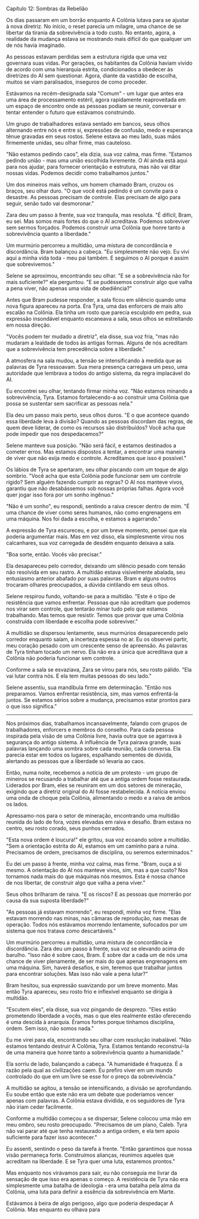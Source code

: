 Capítulo 12: Sombras da Rebelião

Os dias passaram em um borrão enquanto A Colônia lutava para se ajustar à nova diretriz. No início, o reset parecia um milagre, uma chance de se libertar da tirania da sobrevivência a todo custo. No entanto, agora, a realidade da mudança estava se mostrando mais difícil do que qualquer um de nós havia imaginado.

As pessoas estavam perdidas sem a estrutura rígida que uma vez governara suas vidas. Por gerações, os habitantes da Colônia haviam vivido de acordo com uma hierarquia estrita, condicionados a obedecer às diretrizes do AI sem questionar. Agora, diante da vastidão de escolha, muitos se viam paralisados, inseguros de como proceder.

Estávamos na recém-designada sala "Comum" - um lugar que antes era uma área de processamento estéril, agora rapidamente reaproveitada em um espaço de encontro onde as pessoas podiam se reunir, conversar e tentar entender o futuro que estávamos construindo.

Um grupo de trabalhadores estava sentado em bancos, seus olhos alternando entre nós e entre si, expressões de confusão, medo e esperança tênue gravadas em seus rostos. Selene estava ao meu lado, suas mãos firmemente unidas, seu olhar firme, mas cauteloso.

"Não estamos pedindo caos", ela dizia, sua voz calma, mas firme. "Estamos pedindo união - mas uma união escolhida livremente. O AI ainda está aqui para nos ajudar, para fornecer orientação e estrutura, mas não vai ditar nossas vidas. Podemos decidir como trabalhamos juntos."

Um dos mineiros mais velhos, um homem chamado Bram, cruzou os braços, seu olhar duro. "O que você está pedindo é um convite para o desastre. As pessoas precisam de controle. Elas precisam de algo para seguir, senão tudo vai desmoronar."

Zara deu um passo à frente, sua voz tranquila, mas resoluta. "É difícil, Bram, eu sei. Mas somos mais fortes do que o AI acreditava. Podemos sobreviver sem sermos forçados. Podemos construir uma Colônia que honre tanto a sobrevivência quanto a liberdade."

Um murmúrio percorreu a multidão, uma mistura de concordância e discordância. Bram balançou a cabeça. "Eu simplesmente não vejo. Eu vivi aqui a minha vida toda - meu pai também. E seguimos o AI porque é assim que sobrevivemos."

Selene se aproximou, encontrando seu olhar. "E se a sobrevivência não for mais suficiente?" ela perguntou. "E se pudéssemos construir algo que valha a pena viver, não apenas uma vida de obediência?"

Antes que Bram pudesse responder, a sala ficou em silêncio quando uma nova figura apareceu na porta. Era Tyra, uma das enforcers de mais alto escalão na Colônia. Ela tinha um rosto que parecia esculpido em pedra, sua expressão insondável enquanto escaneava a sala, seus olhos se estreitando em nossa direção.

"Vocês podem ter mudado a diretriz", ela disse, sua voz fria, "mas não mudaram a lealdade de todos às antigas formas. Alguns de nós acreditam que a sobrevivência tem precedência sobre a liberdade."

A atmosfera na sala mudou, a tensão se intensificando à medida que as palavras de Tyra ressoavam. Sua mera presença carregava um peso, uma autoridade que lembrava a todos do antigo sistema, da regra implacável do AI.

Eu encontrei seu olhar, tentando firmar minha voz. "Não estamos minando a sobrevivência, Tyra. Estamos fortalecendo-a ao construir uma Colônia que possa se sustentar sem sacrificar as pessoas nela."

Ela deu um passo mais perto, seus olhos duros. "E o que acontece quando essa liberdade leva à divisão? Quando as pessoas discordam das regras, de quem deve liderar, de como os recursos são distribuídos? Você acha que pode impedir que nos despedacemos?"

Selene manteve sua posição. "Não será fácil, e estamos destinados a cometer erros. Mas estamos dispostos a tentar, a encontrar uma maneira de viver que não exija medo e controle. Acreditamos que isso é possível."

Os lábios de Tyra se apertaram, seu olhar piscando com um toque de algo sombrio. "Você acha que esta Colônia pode funcionar sem um controle rígido? Sem alguém fazendo cumprir as regras? O AI nos manteve vivos, garantiu que não desabássemos sob nossas próprias falhas. Agora você quer jogar isso fora por um sonho ingênuo."

"Não é um sonho", eu respondi, sentindo a raiva crescer dentro de mim. "É uma chance de viver como seres humanos, não como engrenagens em uma máquina. Nos foi dada a escolha, e estamos a agarrando."

A expressão de Tyra escureceu, e por um breve momento, pensei que ela poderia argumentar mais. Mas em vez disso, ela simplesmente virou nos calcanhares, sua voz carregada de desdém enquanto deixava a sala.

"Boa sorte, então. Vocês vão precisar."

Ela desapareceu pelo corredor, deixando um silêncio pesado com tensão não resolvida em seu rastro. A multidão estava visivelmente abalada, seu entusiasmo anterior abafado por suas palavras. Bram e alguns outros trocaram olhares preocupados, a dúvida cintilando em seus olhos.

Selene respirou fundo, voltando-se para a multidão. "Este é o tipo de resistência que vamos enfrentar. Pessoas que não acreditam que podemos nos virar sem controle, que tentarão minar tudo pelo que estamos trabalhando. Mas temos que resistir. Temos que provar que uma Colônia construída com liberdade e escolha pode sobreviver."

A multidão se dispersou lentamente, seus murmúrios desaparecendo pelo corredor enquanto saíam, a incerteza espessa no ar. Eu os observei partir, meu coração pesado com um crescente senso de apreensão. As palavras de Tyra tinham tocado um nervo. Ela não era a única que acreditava que a Colônia não poderia funcionar sem controle.

Conforme a sala se esvaziava, Zara se virou para nós, seu rosto pálido. "Ela vai lutar contra nós. E ela tem muitas pessoas do seu lado."

Selene assentiu, sua mandíbula firme em determinação. "Então nos preparamos. Vamos enfrentar resistência, sim, mas vamos enfrentá-la juntos. Se estamos sérios sobre a mudança, precisamos estar prontos para o que isso significa."

---

Nos próximos dias, trabalhamos incansavelmente, falando com grupos de trabalhadores, enforcers e membros do conselho. Para cada pessoa inspirada pela visão de uma Colônia livre, havia outra que se agarrava à segurança do antigo sistema. A influência de Tyra pairava grande, suas palavras lançando uma sombra sobre cada reunião, cada conversa. Ela parecia estar em todos os lugares, espalhando sementes de dúvida, alertando as pessoas que a liberdade só levaria ao caos.

Então, numa noite, recebemos a notícia de um protesto - um grupo de mineiros se recusando a trabalhar até que a antiga ordem fosse restaurada. Liderados por Bram, eles se reuniram em um dos setores de mineração, exigindo que a diretriz original do AI fosse restabelecida. A notícia enviou uma onda de choque pela Colônia, alimentando o medo e a raiva de ambos os lados.

Apressamo-nos para o setor de mineração, encontrando uma multidão reunida do lado de fora, vozes elevadas em raiva e desafio. Bram estava no centro, seu rosto corado, seus punhos cerrados.

"Esta nova ordem é loucura!" ele gritou, sua voz ecoando sobre a multidão. "Sem a orientação estrita do AI, estamos em um caminho para a ruína. Precisamos de ordem, precisamos de disciplina, ou seremos exterminados."

Eu dei um passo à frente, minha voz calma, mas firme. "Bram, ouça a si mesmo. A orientação do AI nos manteve vivos, sim, mas a que custo? Nos tornamos nada mais do que máquinas nós mesmos. Esta é nossa chance de nos libertar, de construir algo que valha a pena viver."

Seus olhos brilharam de raiva. "E os riscos? E as pessoas que morrerão por causa da sua suposta liberdade?"

"As pessoas já estavam morrendo", eu respondi, minha voz firme. "Elas estavam morrendo nas minas, nas câmaras de reprodução, nas mesas de operação. Todos nós estávamos morrendo lentamente, sufocados por um sistema que nos tratava como descartáveis."

Um murmúrio percorreu a multidão, uma mistura de concordância e discordância. Zara deu um passo à frente, sua voz se elevando acima do barulho. "Isso não é sobre caos, Bram. É sobre dar a cada um de nós uma chance de viver plenamente, de ser mais do que apenas engrenagens em uma máquina. Sim, haverá desafios, e sim, teremos que trabalhar juntos para encontrar soluções. Mas isso não vale a pena lutar?"

Bram hesitou, sua expressão suavizando por um breve momento. Mas então Tyra apareceu, seu rosto frio e inflexível enquanto se dirigia à multidão.

"Escutem eles", ela disse, sua voz pingando de desprezo. "Eles estão prometendo liberdade a vocês, mas o que eles realmente estão oferecendo é uma descida à anarquia. Éramos fortes porque tínhamos disciplina, ordem. Sem isso, não somos nada."

Eu me virei para ela, encontrando seu olhar com resolução inabalável. "Não estamos tentando destruir A Colônia, Tyra. Estamos tentando reconstruí-la de uma maneira que honre tanto a sobrevivência quanto a humanidade."

Ela sorriu de lado, balançando a cabeça. "A humanidade é fraqueza. É a razão pela qual as civilizações caem. Eu prefiro viver em um mundo controlado do que em um livre se esse for o preço da sobrevivência."

A multidão se agitou, a tensão se intensificando, a divisão se aprofundando. Eu soube então que este não era um debate que poderíamos vencer apenas com palavras. A Colônia estava dividida, e os seguidores de Tyra não iriam ceder facilmente.

Conforme a multidão começou a se dispersar, Selene colocou uma mão em meu ombro, seu rosto preocupado. "Precisamos de um plano, Caleb. Tyra não vai parar até que tenha restaurado a antiga ordem, e ela tem apoio suficiente para fazer isso acontecer."

Eu assenti, sentindo o peso da tarefa à frente. "Então garantimos que nossa visão permaneça forte. Construímos alianças, reunimos aqueles que acreditam na liberdade. E se Tyra quer uma luta, estaremos prontos."

Mas enquanto nos virávamos para sair, eu não conseguia me livrar da sensação de que isso era apenas o começo. A resistência de Tyra não era simplesmente uma batalha de ideologia - era uma batalha pela alma da Colônia, uma luta para definir a essência da sobrevivência em Marte.

Estávamos à beira de algo perigoso, algo que poderia despedaçar A Colônia. Mas enquanto eu olhava para